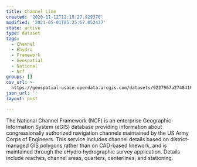 ```yaml
---
title: Channel Line
created: '2020-11-12T12:18:27.929376'
modified: '2021-05-01T05:25:57.052437'
state: active
type: dataset
tags:
  - Channel
  - Ehydro
  - Framework
  - Geospatial
  - National
  - Ncf
groups: []
csv_url: >-
  https://geospatial-usace.opendata.arcgis.com/datasets/9227967a2748410983352b501c0c7b39_0.csv?outSR=%7B%22latestWkid%22%3A4326%2C%22wkid%22%3A4326%7D
json_url: ''
layout: post

---
```

The National Channel Framework (NCF) is an enterprise Geographic Information System (eGIS) database providing information about congressionally authorized navigation channels maintained by the US Army Corps of Engineers. This service includes channel details based on district-managed GIS polygons rather than on CAD-based linework, and is maintained through the eHydro hydrographic survey application. Details include reaches, channel areas, quarters, centerlines, and stationing.
